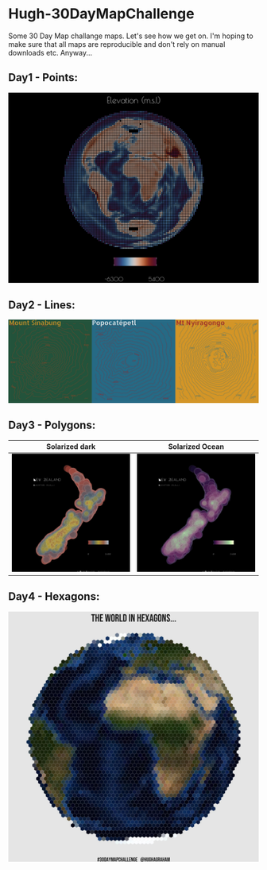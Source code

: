 # Hugh-30DayMapChallenge

Some 30 Day Map challange maps. Let's see how we get on. I'm hoping to make sure that all maps are reproducible and don't rely on manual downloads etc. Anyway...

## Day1 - Points:

![Global Elevation Points](/exports/PointsWorldElevation_vikO2.jpg)

## Day2 - Lines:

![Volcano Contours](/exports/VolcanoContoursCROP.png)

## Day3 - Polygons:

Solarized dark             |  Solarized Ocean
:-------------------------:|:-------------------------:
![NZ circles](/exports/NZ_bufferedElevationKAKA.jpg) |  ![NZ circles2](/exports/NZ_bufferedElevation.jpg)
 

## Day4 - Hexagons:

![World in Hex](/exports/HexWorldStill.jpg)
